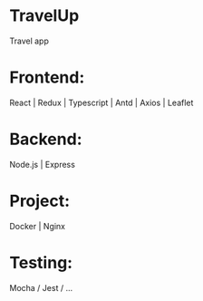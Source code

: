 # TravelUp

Travel app

# Frontend:

React | Redux | Typescript | Antd | Axios | Leaflet

# Backend:

Node.js | Express

# Project:

Docker | Nginx

# Testing:

Mocha / Jest / ...
